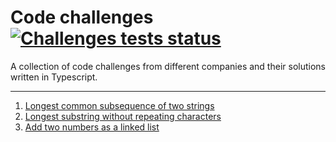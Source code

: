 # Code challenges [![Challenges tests status](https://github.com/Fralleee/code-challenges/actions/workflows/deployment.yml/badge.svg)](https://github.com/Fralleee/code-challenges/actions/workflows/deployment.yml)
A collection of code challenges from different companies and their solutions written in Typescript.

---

1. [Longest common subsequence of two strings](/challenges/1-longest-common-subsequence-of-two-strings)
2. [Longest substring without repeating characters](/challenges/2-longest-substring-without-repeating-characters)
3. [Add two numbers as a linked list](/challenges/3-add-two-numbers-as-a-linked-list)

